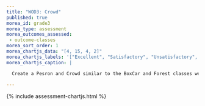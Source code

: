 ```yaml
---
title: "WOD3: Crowd"
published: true
morea_id: grade3
morea_type: assessment
morea_outcomes_assessed:
 - outcome-classes
morea_sort_order: 1
morea_chartjs_data: "[4, 15, 4, 2]"
morea_chartjs_labels: '["Excellent", "Satisfactory", "Unsatisfactory", "No Submission"]'
morea_chartjs_caption: |

  Create a Pesron and Crowd similar to the BoxCar and Forest classes we have done as practice. "Excellent" is correct and on time, "Satisfactory" indicates correct submissions that were late (or on time with a minor issue), and "Unsatisfactory" submissions were incorrect or incomplete in some way. A score of 6 is excellent, 5 is satisfactory, and 1-4 unsatisfactory (needs improvement).
  
---
```


{% include assessment-chartjs.html %}


<!--<link rel="stylesheet" href="http://cdn.oesmith.co.uk/morris-0.4.3.min.css">
<script src="//cdnjs.cloudflare.com/ajax/libs/raphael/2.1.0/raphael-min.js"></script>
<script src="http://cdn.oesmith.co.uk/morris-0.4.3.min.js"></script>

<div class="well" style="width: 550px">
  <div id="assessment" style="width: 500px; height: 250px"></div>
  Follow the Eclipse project workflow we'll be using for the rest of the semester. "Satisfactory" indicates that working Java code was submitted, but that the Eclipse project was flawed in some way.
</div>

<script>
Morris.Bar({
  element: 'assessment',
  hideHover: false,
  data: [
        { y: 'Excellent (%)', num: 12 },
        { y: 'Satisfactory (%)', num: 12 },
        { y: 'Unsatisfactory (%)', num: 1 },
        ],
  xkey: 'y',
  ykeys: ['num'],
  resize: true,
  labels: ['Students']
});
</script>
-->